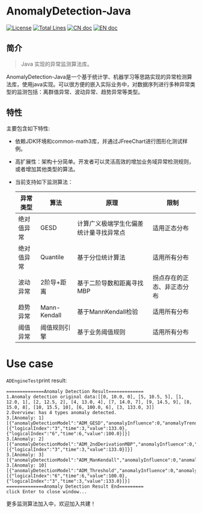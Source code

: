 # AnomalyDetection-Java

[![License](https://img.shields.io/badge/license-Apache%202-4EB1BA.svg?style=socialflat-square&)](https://www.apache.org/licenses/LICENSE-2.0.html)
[![Total Lines](https://img.shields.io/github/stars/DataLinkDC/dinky?style=socialflat-square&label=stars)](https://github.com/DataLinkDC/dinky/stargazers)
[![CN doc](https://img.shields.io/badge/文档-中文版-blue.svg?style=socialflat-square&)](README_zh_CN.md)
[![EN doc](https://img.shields.io/badge/document-English-blue.svg?style=socialflat-square&)](README.md)


## 简介
> Java 实现的异常监测算法库。

AnomalyDetection-Java是一个基于统计学、机器学习等思路实现的异常检测算法库，使用java实现。可以很方便的嵌入实际业务中，对数据序列进行多种异常类型的监测包括：离群值异常、波动异常、趋势异常等类型。

## 特性

主要包含如下特性:

- 依赖JDK环境和common-math3库，并通过JFreeChart进行图形化测试样例。
- 高扩展性：架构十分简单。开发者可以灵活高效的增加业务域异常检测规则，或者增加其他类型的算法。
- 当前支持如下监测算法：

  | 异常类型  |算法|原理| 限制      |
  |----|----|----|----|
  | 绝对值异常 |GESD|计算广义极端学生化偏差统计量寻找异常点| 适用正态分布 |
  | 绝对值异常 | Quantile |  基于分位统计算法   | 适用所有分布  |
  | 波动异常  | 2阶导+距离 |  基于二阶导数和距离寻找MBP | 拐点存在的正态、非正态分布 |
  | 趋势异常  | Mann-Kendall |  基于MannKendall检验 | 适用所有分布 |
  | 阈值异常   | 阈值规则引擎 |  基于业务阈值规则 | 适用所有分布 |


# Use case

`ADEngineTest`print result:
```text
==============Anomaly Detection Result=============
1.Anomaly detection original data:[[0, 10.0, 0], [5, 10.5, 5], [1, 12.0, 1], [2, 12.5, 2], [4, 13.0, 4], [7, 14.0, 7], [9, 14.5, 9], [8, 15.0, 8], [10, 15.5, 10], [6, 100.0, 6], [3, 133.0, 3]]
2.Overview: has 4 types anomaly detected.
3.[Anomaly: 1] [{"anomalyDetectionModel":"ADM_GESD","anomalyInfluence":0,"anomalyTrend":0,"anomalyType":1,"hasAnomaly":true,"normalRangeMax":0.0,"normalRangeMin":0.0,"seriesList":[{"logicalIndex":"3","time":3,"value":133.0},{"logicalIndex":"6","time":6,"value":100.0}]}]
3.[Anomaly: 2] [{"anomalyDetectionModel":"ADM_2ndDerivationMBP","anomalyInfluence":0,"anomalyTrend":0,"anomalyType":2,"hasAnomaly":true,"normalRangeMax":0.0,"normalRangeMin":0.0,"seriesList":[{"logicalIndex":"3","time":3,"value":133.0}]}]
3.[Anomaly: 3] [{"anomalyDetectionModel":"ADM_ManKendall","anomalyInfluence":0,"anomalyTrend":0,"anomalyType":3,"hasAnomaly":false}]
3.[Anomaly: 10] [{"anomalyDetectionModel":"ADM_Threshold","anomalyInfluence":0,"anomalyTrend":0,"anomalyType":10,"hasAnomaly":true,"normalRangeMax":19.75,"normalRangeMin":7.75,"seriesList":[{"logicalIndex":"6","time":6,"value":100.0},{"logicalIndex":"3","time":3,"value":133.0}]}]
==============Anomaly Detection Result End=========
click Enter to close window...
```

更多监测算法加入中，欢迎加入共建！